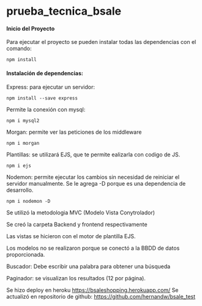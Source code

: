 # prueba_tecnica_bsale

#### Inicio del Proyecto

Para ejecutar el proyecto se pueden instalar todas las dependencias con el comando:

```
npm install
```

#### Instalación de dependencias:

Express: para ejecutar un servidor:

```
npm install --save express
```

Permite la conexión con mysql:

```
npm i mysql2
```



Morgan: permite ver las peticiones de los middleware
```
npm i morgan
```

Plantillas: se utilizará EJS, que te permite ealizarla con codigo de JS.

```
npm i ejs
```

Nodemon: permite ejecutar los cambios sin necesidad de reiniciar el servidor manualmente. Se le agrega -D porque es una dependencia de desarrollo.

```
npm i nodemon -D
```

Se utilizó la metodologia MVC (Modelo Vista Conytrolador)

Se creó la carpeta Backend y frontend respectivamente

Las vistas se hicieron con el motor de plantilla EJS.

Los modelos no se realizaron porque se conectó  a la BBDD de datos proporcionada.

Buscador: Debe escribir una palabra para obtener una búsqueda

Paginador: se visualizan los resultados (12 por página).



Se hizo deploy en heroku https://bsaleshopping.herokuapp.com/
Se actualizó en repositorio de github: https://github.com/hernandw/bsale_test